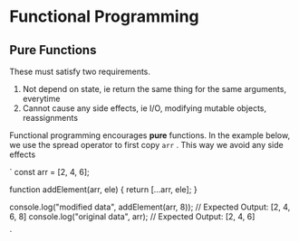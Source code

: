# Functional Programming

## Pure Functions

These must satisfy two requirements.

1. Not depend on state, ie return the same thing for the same arguments, everytime
2. Cannot cause any side effects, ie I/O, modifying mutable objects, reassignments

Functional programming encourages **pure** functions. In the example below, we use the spread operator to first copy `arr` . This way we avoid any side effects

`
const arr = [2, 4, 6]; 

function addElement(arr, ele) {
  return [...arr, ele]; 
}

console.log("modified data", addElement(arr, 8)); // Expected Output: [2, 4, 6, 8]
console.log("original data", arr); // Expected Output: [2, 4, 6]

`